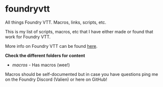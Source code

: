 # foundryvtt
All things Foundry VTT. Macros, links, scripts, etc.

This is my list of scripts, macros, etc that I have either made or found that work for Foundry VTT.

More info on Foundry VTT can be found [here](https://foundryvtt.com).

**Check the different folders for content**

* *macros* - Has macros (wee!)

Macros should be self-documented but in case you have questions ping me on the Foundry Discord (Valien) or here on GitHub!